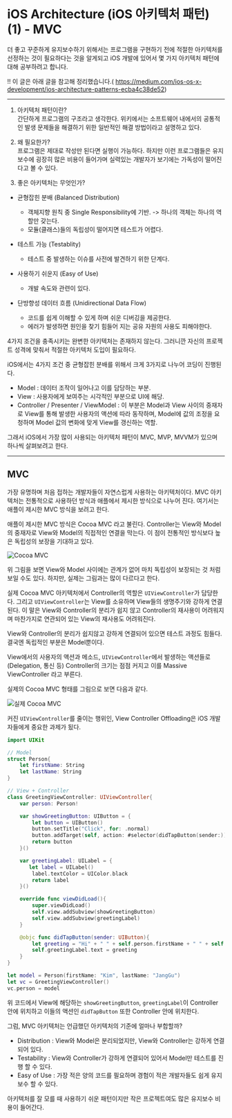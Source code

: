 # iOS Architecture (iOS 아키텍처 패턴) (1) - MVC

더 좋고 꾸준하게 유지보수하기 위해서는 프로그램을 구현하기 전에 적절한 아키텍처를 선정하는 것이 필요하다는 것을 알게되고 iOS 개발에 있어서 몇 가지 아키텍처 패턴에 대해 공부하려고 합니다.

!! 이 글은 아래 글을 참고해 정리했습니다.(
https://medium.com/ios-os-x-development/ios-architecture-patterns-ecba4c38de52)

---

1. 아키텍처 패턴이란?  
   간단하게 프로그램의 구조라고 생각한다. 위키에서는 소프트웨어 내에서의 공통적인 발생 문제들을 해결하기 위한 일반적인 해결 방법이라고 설명하고 있다.

2. 왜 필요한가?  
   프로그램은 제대로 작성만 된다면 실행이 가능하다. 하지만 이런 프로그램들은 유지보수에 굉장히 많은 비용이 들어가며 실력있는 개발자가 보기에는 가독성이 떨어진다고 볼 수 있다.

3. 좋은 아키텍처는 무엇인가?

- 균형잡힌 분배 (Balanced Distribution)

  - 객체지향 원칙 중 Single Responsibility에 기반. -> 하나의 객체는 하나의 역할만 갖는다.
  - 모듈(클래스)들의 독립성이 떨어지면 테스트가 어렵다.

- 테스트 가능 (Testablity)

  - 테스트 중 발생하는 이슈를 사전에 발견하기 위한 단계다.

- 사용하기 쉬운지 (Easy of Use)

  - 개발 속도와 관련이 있다.

- 단방향성 데이터 흐름 (Unidirectional Data Flow)
  - 코드를 쉽게 이해할 수 있게 하며 쉬운 디버깅을 제공한다.
  - 에러가 발생하면 원인을 찾기 힘들어 지는 공유 자원의 사용도 피해야한다.

4가지 조건을 충족시키는 완변한 아키텍처는 존재하지 않는다. 그러니깐 자신의 프로젝트 성격에 맞춰서 적절한 아키텍처 도입이 필요하다.

iOS에서는 4가지 조건 중 균형잡힌 분배를 위해서 크게 3가지로 나누어 코딩이 진행된다.

- Model : 데이터 조작이 일어나고 이를 담당하는 부분.
- View : 사용자에게 보여주는 시각적인 부분으로 UI에 해당.
- Controller / Presenter / ViewModel : 이 부분은 Model과 View 사이의 중재자로 View를 통해 발생한 사용자의 액션에 따라 동작하며, Model에 값의 조정을 요청하며 Model 값의 변화에 맞게 View를 갱신하는 역할.

그래서 iOS에서 가장 많이 사용되는 아키텍처 패턴이 MVC, MVP, MVVM가 있으며 하나씩 살펴보려고 한다.

---

## MVC

가장 유명하며 처음 접하는 개발자들이 자연스럽게 사용하는 아키텍처이다. MVC 아키텍처는 전통적으로 사용하던 방식과 애플에서 제시한 방식으로 나누어 진다. 여기서는 애플이 제시한 MVC 방식을 보려고 한다.

애플이 제시한 MVC 방식은 Cocoa MVC 라고 불린다. Controller는 View와 Model의 중재자로 View와 Model의 직접적인 연결을 막는다. 이 점이 전통적인 방식보다 높은 독립성의 보장을 기대하고 있다.

![Cocoa MVC](https://miro.medium.com/max/1000/1*c0aGaDNX41qu6e8E4OEgwQ.png)

위 그림을 보면 View와 Model 사이에는 관계가 없어 마치 독립성이 보장되는 것 처럼 보일 수도 있다. 하지만, 실제는 그림과는 많이 다르다고 한다.

실제 Cocoa MVC 아키텍처에서 Controller의 역할은 `UIViewController`가 담당한다. 그리고 `UIViewController`는 View를 소유하며 View들의 생명주기와 강하게 연결된다. 이 말은 View와 Controller의 분리가 쉽지 않고 Controller의 재사용이 어려워지며 마찬가지로 연관되어 있는 View의 재사용도 어려워진다.

View와 Controller의 분리가 쉽지않고 강하게 연결되어 있으면 테스트 과정도 힘들다. 결국엔 독립적인 부분은 Model뿐이다.

View에서의 사용자의 액션과 메소드, `UIViewController`에서 발생하는 액션들로 (Delegation, 통신 등) Controller의 크기는 점점 커지고 이를 Massive ViewController 라고 부른다.

실제의 Cocoa MVC 형태를 그림으로 보면 다음과 같다.

![실제 Cocoa MVC](https://camo.githubusercontent.com/8aa2dba7aa59811552c5eb3cd7e444dd531010c570fee6461eda0e128f936187/68747470733a2f2f63646e2d696d616765732d312e6d656469756d2e636f6d2f6d61782f313630302f312a506b576a4455306a71474a4f42393732634d73726e412e706e67)

커진 `UIViewController`를 줄이는 행위인, View Controller Offloading은 iOS 개발자들에게 중요한 과제가 됬다.

```swift
import UIKit

// Model
struct Person{
    let firstName: String
    let lastName: String
}

// View + Controller
class GreetingViewController: UIViewController{
    var person: Person!

    var showGreetingButton: UIButton = {
        let button = UIButton()
        button.setTitle("Click", for: .normal)
        button.addTarget(self, action: #selector(didTapButton(sender:)), for: .touchUpInside)
        return button
    }()

    var greetingLabel: UILabel = {
       let label = UILabel()
        label.textColor = UIColor.black
        return label
    }()

    override func viewDidLoad(){
        super.viewDidLoad()
        self.view.addSubview(showGreetingButton)
        self.view.addSubview(greetingLabel)
    }

    @objc func didTapButton(sender: UIButton){
        let greeting = "Hi" + " " + self.person.firstName + " " + self.person.lastName
        self.greetingLabel.text = greeting
    }
}

let model = Person(firstName: "Kim", lastName: "JangGu")
let vc = GreetingViewController()
vc.person = model
```

위 코드에서 View에 해당하는 `showGreetingButton`, `greetingLabel`이 Controller 안에 위치하고 이들의 액션인 `didTapButton` 또한 Controller 안에 위치한다.

그럼, MVC 아키텍처는 언급했던 아키텍처의 기준에 얼마나 부합할까?

- Distribution : View와 Model은 분리되었지만, View와 Controller는 강하게 연결되어 있다.
- Testability : View와 Controller가 강하게 연결되어 있어서 Model만 테스트를 진행 할 수 있다.
- Easy of Use : 가장 적은 양의 코드를 필요하며 경험이 적은 개발자들도 쉽게 유지보수 할 수 있다.

아키텍처를 잘 모를 때 사용하기 쉬운 패턴이지만 작은 프로젝트여도 많은 유지보수 비용이 들어간다.

